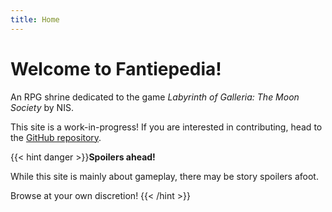 ```yaml
---
title: Home
---
```


# Welcome to Fantiepedia!

An RPG shrine dedicated to the game *Labyrinth of Galleria: The Moon Society* by NIS.

This site is a work-in-progress! If you are interested in contributing, head to the [GitHub repository](https://github.com/ryanwildes/fantiepedia).

{{< hint danger >}}**Spoilers ahead!**

While this site is mainly about gameplay, there may be story spoilers afoot.

Browse at your own discretion!
{{< /hint >}}